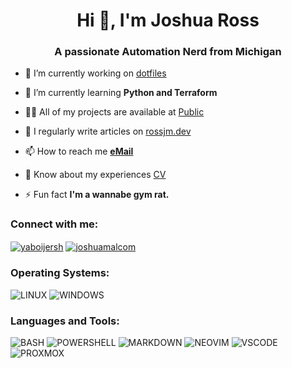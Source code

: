 <h1 align="center">Hi 👋, I'm Joshua Ross</h1>
<h3 align="center">A passionate Automation Nerd from Michigan</h3>



- 🔭 I’m currently working on [dotfiles](https://github.com/ross-jm/dotfiles)

- 🌱 I’m currently learning **Python and Terraform**

- 👨‍💻 All of my projects are available at [Public](https://github.com/ross-jm?tab=repositories&q=&type=public&language=&sort=)

- 📝 I regularly write articles on [rossjm.dev](https://rossjm.dev/)

- 📫 How to reach me **[eMail](josh@rossjm.dev)**

- 📄 Know about my experiences [CV](https://rossjm.dev/cv/)

- ⚡ Fun fact **I'm a wannabe gym rat.**

<h3 align="left">Connect with me:</h3>
<p align="left">
<a href="https://twitter.com/yaboijersh" target="blank"><img align="center" src="https://img.shields.io/badge/Twitter-1DA1F2?style=for-the-badge&logo=twitter&logoColor=white" alt="yaboijersh"  /></a>
<a href="https://linkedin.com/in/joshuamalcom" target="blank"><img align="center" src="https://img.shields.io/badge/LinkedIn-0077B5?style=for-the-badge&logo=linkedin&logoColor=white" alt="joshuamalcom" /></a>
</p>

<h3 align="left">Operating Systems:</h3>

![LINUX](https://img.shields.io/badge/Linux-FCC624?style=for-the-badge&logo=linux&logoColor=black)
![WINDOWS](https://img.shields.io/badge/Windows-0078D6?style=for-the-badge&logo=windows&logoColor=white)

<h3 align="left">Languages and Tools:</h3>

![BASH](https://img.shields.io/badge/Shell_Script-121011?style=for-the-badge&logo=gnu-bash&logoColor=white)
![POWERSHELL](https://img.shields.io/badge/powershell-5391FE?style=for-the-badge&logo=powershell&logoColor=white)
![MARKDOWN](https://img.shields.io/badge/Markdown-000000?style=for-the-badge&logo=markdown&logoColor=white)
![NEOVIM](https://img.shields.io/badge/NeoVim-%2357A143.svg?&style=for-the-badge&logo=neovim&logoColor=white)
![VSCODE](https://img.shields.io/badge/VSCode-0078D4?style=for-the-badge&logo=visual%20studio%20code&logoColor=white)
![PROXMOX](https://img.shields.io/badge/Proxmox-E57000?style=for-the-badge&logo=proxmox&logoColor=white)

